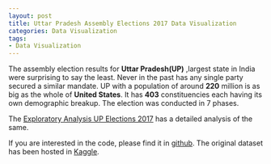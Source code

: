 ```yaml
---
layout: post
title: Uttar Pradesh Assembly Elections 2017 Data Visualization
categories: Data Visualization
tags:
- Data Visualization
---
```


The assembly election results for **Uttar Pradesh(UP)** ,largest state in India were surprising to say the least. Never in the past has any single party secured a similar mandate. UP with a population of around **220** million is as big as the whole of **United States**. It has **403** constituencies each having its own demographic breakup. The election was conducted in 7 phases.

The  <a href="{{ site.url }}/public/dataviz/EDAUPElections.html">Exploratory Analysis UP Elections 2017</a> has a detailed analysis of the same.

If you are interested in the code, please find it in [github](https://github.com/ambarishg/DataVizUPElections2017). The original dataset has been hosted in [Kaggle](https://www.kaggle.com/ankit2106/uttar-pradesh-assembly-elections-2017).